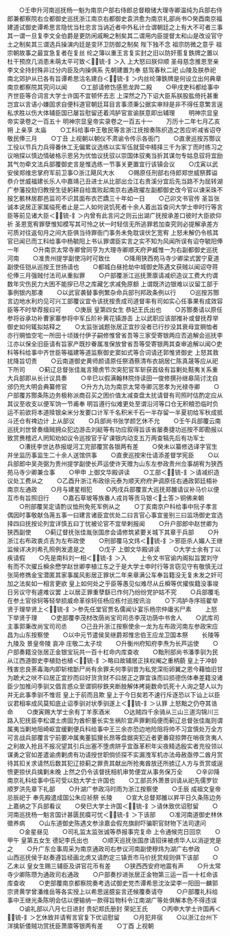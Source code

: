 <!-- { "loadSidebar": true } -->
　　○壬申升河南巡抚杨一魁为南京户部右侍郎总督粮储大理寺卿温纯为兵部右侍郎兼都察院右佥都御史巡抚浙江南京右都御史袁洪愈为南京礼部尚书○癸酉南京福建道试御史谭希思言隐忧当杜忠言当讷近者中外私计佥谓朝廷之上有大不可者三事其一谓一旦复李文全伯爵是更防闲戚畹之制矣其二谓用内臣提督太和山是改设官守土之制矣其三谓选兵操演内廷是变环卫防御之制矣  陛下独不念  祖宗防微之意乎  祖宗朝故事之最宜急复者在复丝  纶之簿以重王言复实封之旧以防奸慝复鉄牌之置以杜干预庶几消患未萌太平可致＜锍-釒＞入  上大怒曰朕仰顺  圣母慈念推恩至亲李文全持封殊非过分内臣及内操俱系  先朝建置为奉  慈驾春秋二祀  山陵及朕恭祀  南北郊护从已各有旨谭希思沽名建白＜锍-釒＞内丝纶簿鉄牌是何设立出何典章南京都察院其究问以闻
　　○工部请修饬感思龙跸二殿
　　○甲戌吏科都给事中齐世臣等合词言大学士许国不宜顿怀去志  上深然之乃下诏大臣系朕股肱倚托甚重岂宜以言语小嫌固求自便科道官朝廷耳目言事须秉公据实审辩是非不得任意繁言逞私求胜以伤大体辅臣国已屡旨慰留还着鸿胪官宣谕朕意即出辅理
　　明神宗显皇帝实录卷之一百五十
明神宗显皇帝实录卷之一百五十一
　　万历十二年七月乙亥朔  上亲享  太庙
　　○工科给事中王敬民等言浙江抚按奏陈织造之苦应听减省诏夺敬民俸三月
　　○丁丑  上视朝以朝仪不肃谕令传示各衙门
　　○直隶巡按苏酂议工役以节兵力兵得番休工无偏累议选练以实军伍就营中精择三千为家丁而时练习之议哨探以慎边情破格示恩另为优恤议抚驭以崇国体驭夷当折其谋勿专姑息驭将宜励其气勿牵文法兵部覆御史言是惟选练一节事关更置宜行该镇会议
　　○戊寅以武安侯郑维忠掌府军前卫事○浙江飓风大水
　　○赐原任刑部右侍郎郑世威祭葬谥恭介世威福建长乐人中嘉靖己丑进士从比部出佥江右贵溪分宜后先当路不为屈转湖广参藩投劾归教授生徒躬耕自给嵩败起南京右通政擢左副都御史改今官以谏采珠不报乞骸林居郡邑监司不识其面布衣芒蹻三十年如一日
　　○己卯文书官传  圣旨张诚本说居正家属缢死者止是二人如何说饥死者十余人着出旨查问大学士申时行等言臣等前见诸大臣＜锍-釒＞内曾有此言问之则云出湖广抚按承差口彼时大臣欲仰祈  圣恩宽宥罪孽惟知模写其可怜之状一时轻信无所逃罪若加查究则必提解承差方可质对往返旬月之间大臣俱当待罪衙门事务未免耽误伏乞宽宥  上怒未解仍令核其官已闻已而工科给事中杨毓阳上书认罪谓臣实言之实不知为风闻所误有诏夺毓阳俸一年
　　○升南京太常寺卿曾同亨为大理寺卿顺天府尹臧惟一为右副都御史巡抚河南
　　○准贵州提学副使冯时可致仕
　　○降用狭西苑马寺少卿梁式罢宁夏道副使任铠从巡按王世扬请也
　　○都城白昼抢劫中城御史陈遇文获贼以闻诏夺蒋伦俸三月强贼付法司从重拟罪
　　○户部覆浙江巡抚萧廪请减织造议工费大约谓数年灾伤民力大困不能摉已尽之库藏乞求减免原额  上谓既济边银难以议留工部于事例银内那凑
　　○以武官袭替事例繁杂命兵部刊邦政条例以行
　　○巡按苏酂言边地水利灼见可兴工部覆议宜令该抚按责成司道督率有司如实心任事果有成效容臣等不时举荐报曰可
　　○庚辰  皇第四女生  恭妃王氏出也
　　○苏酂奏请以原任参将谷承功补曹家寨参将中军丘阶补黄花镇游击  上以武职应该部推补或督抚荐举御史如何辄拟姑释之
　　○太监张诚题张居正宜抄没者已行抄没其衰母宜赒恤者亦行赒恤空宅一所田十顷拨付伊子嗣修惟曾省吾等三家受寄银两应否追解会巡抚李江亦以保全旧臣请有旨家产既抄眷属准保放曾省吾等受寄银两其查审追解以闻○吏科等科给事中齐世臣等福建等道监察御史窦如式等合词请还郭惟贤御史  上怒其救扰降旨切责
　　○云南道御史黄师颜请原任祭酒蔡清布衣胡居仁陈真晟等应从祀下所司
　　○蓟辽总督张佳胤言猾虏节次突犯官军斩获首级有旨剿处黠夷关系重大兵部即从长计议具奏
　　○辛巳以假满翰林院侍读田一俊修撰孙继皋简讨沈自邠仍充大明会典纂修官
　　○升方九功为南京太常寺卿沉思孝为光禄寺卿
　　○户部覆苏酂条陈边务极称派商召买之困价值太减查盘太扰请督有司照时估酌定应从其议至收支以便军饷一节甫奉  明旨遵行似难更处至谓沿河等口仓无积粮恐临时负运不前欲将本道赎银籴米分发要口计军千名积米千石一半存留一半夏初给军秋成抵斗还仓有禆边计  上从部议
　　○兵部尚书张学颜乞休不允
　　○壬午兵部覆云南巡抚刘世曾奏缅贼拥众犯边游击刘綎等有功应叙得旨该省屡奏捷功巡按不即勘报以致赏赉稽迟人罔知劝如议令巡按官于矿课银内动支五万两查犒先后有功军士
　　○漕抚李世达恭报堤河工完部覆赏各银两有差
　　○癸未以纂修选译字官生并坐监历事监生二十余人送馆供事
　　○直隶巡按宋仕请添差督学宪臣
　　○以兵部郎中吴尧弼为贵州提学副使长芦运使许天赠为山东左参政贵州佥事胡宥为狭西苑马寺少卿兼佥事
　　○甲申  上御文华殿讲读
　　○工部＜锍-釒＞请减织造议处工费从之
　　○乙酉升浙江布政徐元泰为顺天府府尹调原任右通政郭廷梧补南京左通政
　　○月与建星相犯
　　○丙戌兵部覆宣大巡抚郑雒请议补马价以便互市有旨照旧行
　　○嘉石草坡等族番人戎肖等贡马银＜土答＞铜佛来朝
　　○刑部覆吴定请酌议恤刑免死军例从之
　　○丁亥南京户科给事中阮子孝言偶因时事敬献刍荛五事一曰建言诸臣宜优处二曰言官心事宜鉴别三曰监场御史宜选择四曰抚按论列宜详慎五曰丁忧被论官不宜举剌报闻
　　○升户部郎中赵世卿为狭西副使
　　○蓟辽督抚张佳胤张国彦会请修筑紧要关城下其章于兵部
　　○升浙江右布政衷贞吉为左布政使
　　○刑部覆马文炜＜锍-釒＞邪臣杀人媚人王继监候详决刘希孔照例发遣是之
　　○戊子  上御文华殿讲读
　　○大学士余有丁以疾请假
　　○先是南科刘一相＜锍-釒＞入
　　上令文书官谕内阁拟旨罢刘守有而不次擢丘橓余懋学赵世卿李植江东之于是大学士申时行等言窃见守有敬慎无过张简修擕金宝潜匿其家事属风影居正罪状二年来章满公车奉旨籍没无复未发之奸可加之法矣如一相言更欲  皇上如何处之乎臣等愚见似难尽从丘橓等优擢俟籍没事竣日另议守有遽难议罢  上以居正罪重孽繇已作何乃纷纷党护姑不究
　　○兵部覆毛在参土官徐轲等轻举损威命革徐轲任杨应栋付巡按讯治
　　○下鸿胪寺序班翟举贤于理举贤上＜锍-釒＞参先任堂官贾名儒闻讣宴乐杨宗仲庸劣尸素
　　上怒下举贤于理
　　○吏部覆李茂材改荫尚宝司司丞李茂功荫中书舍人
　　○武库司主事郭秉改尚宝司司丞
　　○己丑升浙江按察使余一龙为左布政河南左参政宋应昌为山东按察使
　　○以中元节遣侯吴继爵郑惟忠伯王应龙卫国本祭
　　长陵等  九陵及  景皇帝陵  哀冲  庄敬二太子坟
　　○升衡州府知府李焘为长芦运使
　　○户部奏籍没张居正金银宝玩共一百十杠命内库查收
　　○黜刑部尚书潘季驯为民从江西道御史李植劾也植＜锍-釒＞略曰故辅居正挟权阉之重柄藐  皇上于冲龄残害忠良荼毒海内即斩棺斮尸尚有余罪夫何季驯昔为私党深衔卵翼之恩今藉恤旧甘为蹠犬之吠不曰居正宜抄而曰好货贪财不曰居正之罪宜诛而曰损德伤体奉差籍没诸臣少加推问季驯又倡言惑众至谓铜桚鉄夹断肢解体拷毙数命饥死十人询之楚人以为并无此事季驯不惟诳  皇上于前而且欺  皇上于今日矣若不速行斥逐恐以下讪上以臣议君相率成风莫知底止诏季驯对状季驯遂上＜锍-釒＞认罪  上怒黜之仍夺其诰命
　　○庚寅赐大学士余有丁羊豕酒米
　　○达贼四千余骑从三山三道沟锦川三路入犯抚臣李松谓土虏固为酋帜董长实生祸阶宜声罪剿捣便而蓟辽总督张佳胤则谓属夷当剿地阻崎岖宜缓剿便兵科给事中王三余亦恐边地险阻将帅不习宜慎处万全方可言战兵部覆言宁前要冲属夷董狐狸长昂等盘据突犯近者更番窥掠弊在哨夜贪夷人之利故入抢且不报况望其引兵出塞不堕虏阱乎宜亟革积年尖夜精选殷实者充役领以谋勇之官如差遣谕虏剿虏有功请授世职倘侦探不实漏洩军机亦法毋赦亟停二酋月赏待其扣关求请然后数其犯辽掠蓟之罪责其献出所抢夷酋放还所掳辽人方与贡赏或逞愤更掠伏兵擒剿未晚  上然之仍令该督抚相机审势便宜从事务保万全
　　○辛卯降南京礼科给事中伍可受以劾大学士许国也
　　○工部员外萧景训请从祀先儒罗钦顺罗洪先章下礼部
　　○升湖广参政冯时雨为浙江按察使
　　○壬辰  成祖文皇帝忌辰祀于  奉先殿遣成国公朱应祯祭  长陵
　　○宣大总督郑雒以昇平日久条陈边务  上嘉纳之下兵部看议
　　○癸巳大学士许国＜锍-釒＞请休致优诏慰留
　　○河南巡抚杨一魁言国计甚匮民瘼可忧＜锍-釒＞下该部
　　○准河南道御史林休徵养病
　　○山东道御史陈遇文参涂嘉会假充旗尉吓骗职官财物下法司逮问
　　○金星昼见
　　○司礼监太监张诚等恭报事完复命  上令通候完日回京
　　○甲午  皇第五女生  德妃李氏出也
　　○顺天巡抚张国彦请招徕被虏华人以消逆党是之
　　○升广东佥事周采为南京通政司右参议河南副使穆炜为湖广右参政
　　○山西巡抚侯于赵奏遵旨经画北虏又请酌定三镇贡市马价抚赏规则俱下该部
　　○乙未以  皇女生赐三辅臣及讲官花币有差
　　○狭西西安府地震有声
　　○升太常寺少卿陈瓒为通政司右通政
　　○户部奏抄进张居正金物第三运一百一十杠命该库查收
　　○吏部覆南京都察院奏考选试御史党杰谭希思沈汝梁李一阳田一麟郭宗贤黄学曾潘维岳等各实授上以希思逞臆妄言还候覆奏请夺
　　○户部覆礼科给事中王继光条陈明会估以便输纳一款得旨物科令江南湖广等处俱解本色不得违误
　　○谕礼部以八月七日进封  贵妃郑氏册封  荣妃王氏
　　○丙申大学士许国再＜锍-釒＞乞休致并请宥言官复下优诏慰留
　　○月犯井宿
　　○以浙江台州下洋擒斩倭贼功赏抚臣萧廪等银两有差
　　○丁酉  上视朝

